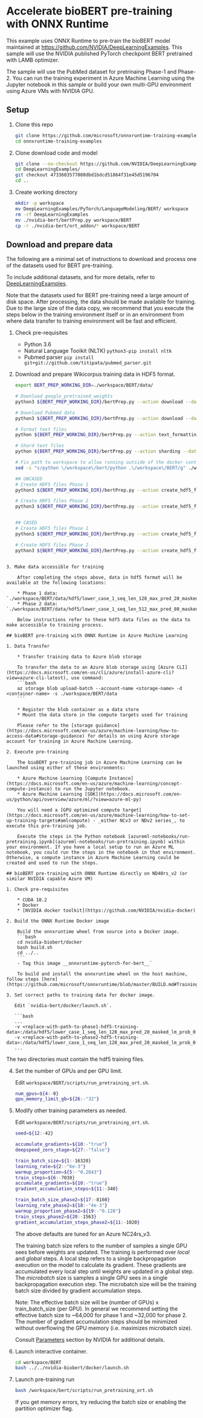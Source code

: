 # Accelerate bioBERT pre-training with ONNX Runtime

This example uses ONNX Runtime to pre-train the bioBERT model maintained at https://github.com/NVIDIA/DeepLearningExamples. This sample will use the NVIDIA published PyTorch checkpoint BERT pretrained with LAMB optimizer.

The sample will use the PubMed dataset for pretrinaing Phase-1 and Phase-2. You can run the training experiment in Azure Machine Learning using the Jupyter notebook in this sample or build your own multi-GPU environment using Azure VMs with NVIDIA GPU.

## Setup

1. Clone this repo

    ```bash
    git clone https://github.com/microsoft/onnxruntime-training-examples.git
    cd onnxruntime-training-examples
    ```

2. Clone download code and model

    ```bash
    git clone --no-checkout https://github.com/NVIDIA/DeepLearningExamples.git
    cd DeepLearningExamples/
    git checkout 4733603577080dbd1bdcd51864f31e45d5196704
    cd ..
    ```

3. Create working directory

    ```bash
    mkdir -p workspace
    mv DeepLearningExamples/PyTorch/LanguageModeling/BERT/ workspace
    rm -rf DeepLearningExamples
    mv ./nvidia-bert/bertPrep.py workspace/BERT
    cp -r ./nvidia-bert/ort_addon/* workspace/BERT
    ```

## Download and prepare data

The following are a minimal set of instructions to download and process one of the datasets used for BERT pre-training.

To include additional datasets, and for more details, refer to [DeepLearningExamples](https://github.com/NVIDIA/DeepLearningExamples/tree/master/PyTorch/LanguageModeling/BERT#getting-the-data).

Note that the datasets used for BERT pre-training need a large amount of disk space. After processing, the data should be made available for training. Due to the large size of the data copy, we recommend that you execute the steps below in the training environment itself or in an environment from where data transfer to training environment will be fast and efficient.

1. Check pre-requisites

    * Python 3.6
    * Natural Language Toolkit (NLTK) `python3-pip install nltk`
    * Pubmed parser `pip install git+git://github.com/titipata/pubmed_parser.git`

2. Download and prepare Wikicorpus training data in HDF5 format.

    ```bash
    export BERT_PREP_WORKING_DIR=./workspace/BERT/data/

    # Download google_pretrained_weights
    python3 ${BERT_PREP_WORKING_DIR}/bertPrep.py --action download --dataset google_pretrained_weights

    # Download Pubmed data
    python3 ${BERT_PREP_WORKING_DIR}/bertPrep.py --action download --dataset pubmed_baseline

    # Format text files
    python ${BERT_PREP_WORKING_DIR}/bertPrep.py --action text_formatting --dataset pubmed_baseline

    # Shard text files
    python ${BERT_PREP_WORKING_DIR}/bertPrep.py --action sharding --dataset pubmed_baseline

    # Fix path to workspace to allow running outside of the docker container
    sed -i "s/python \/workspace\/bert/python .\/workspace\/BERT/g" ./workspace/BERT/data/bertPrep.py

    ## UNCASED
    # Create HDF5 files Phase 1
    python3 ${BERT_PREP_WORKING_DIR}/bertPrep.py --action create_hdf5_files --dataset pubmed_baseline --max_seq_length 128 --max_predictions_per_seq 20 --vocab_file ${BERT_PREP_WORKING_DIR}/download/google_pretrained_weights/uncased_L-12_H-768_A-12/vocab.txt

    # Create HDF5 files Phase 2
    python3 ${BERT_PREP_WORKING_DIR}/bertPrep.py --action create_hdf5_files --dataset pubmed_baseline --max_seq_length 512 --max_predictions_per_seq 80 --vocab_file ${BERT_PREP_WORKING_DIR}/download/google_pretrained_weights/uncased_L-12_H-768_A-12/vocab.txt


    ## CASED
    # Create HDF5 files Phase 1
    python3 ${BERT_PREP_WORKING_DIR}/bertPrep.py --action create_hdf5_files --dataset pubmed_baseline --max_seq_length 128 --max_predictions_per_seq 20 --vocab_file ${BERT_PREP_WORKING_DIR}/download/google_pretrained_weights/cased_L-12_H-768_A-12/vocab.txt --do_lower_case=0

    # Create HDF5 files Phase 2
    python3 ${BERT_PREP_WORKING_DIR}/bertPrep.py --action create_hdf5_files --dataset pubmed_baseline --max_seq_length 512 --max_predictions_per_seq 80 --vocab_file ${BERT_PREP_WORKING_DIR}/download/google_pretrained_weights/cased_L-12_H-768_A-12/vocab.txt --do_lower_case=0
```

3. Make data accessible for training

    After completing the steps above, data in hdf5 format will be available at the following locations: 

    * Phase 1 data: `./workspace/BERT/data/hdf5/lower_case_1_seq_len_128_max_pred_20_masked_lm_prob_0.15_random_seed_12345_dupe_factor_5_shard_1472_test_split_10/pubmed_baseline/training`
    * Phase 2 data: `./workspace/BERT/data/hdf5/lower_case_1_seq_len_512_max_pred_80_masked_lm_prob_0.15_random_seed_12345_dupe_factor_5_shard_1472_test_split_10/pubmed_baseline/training`

    Below instructions refer to these hdf5 data files as the data to make accessible to training process.

## bioBERT pre-training with ONNX Runtime in Azure Machine Learning

1. Data Transfer

    * Transfer training data to Azure blob storage

    To transfer the data to an Azure blob storage using [Azure CLI](https://docs.microsoft.com/en-us/cli/azure/install-azure-cli?view=azure-cli-latest), use command:
    ```bash
    az storage blob upload-batch --account-name <storage-name> -d <container-name> -s ./workspace/BERT/data
    ```

    * Register the blob container as a data store
    * Mount the data store in the compute targets used for training

    Please refer to the [storage guidance](https://docs.microsoft.com/en-us/azure/machine-learning/how-to-access-data#storage-guidance) for details on using Azure storage account for training in Azure Machine Learning. 

2. Execute pre-training

    The bioBERT pre-training job in Azure Machine Learning can be launched using either of these environments:

    * Azure Machine Learning [Compute Instance](https://docs.microsoft.com/en-us/azure/machine-learning/concept-compute-instance) to run the Jupyter notebook.
    * Azure Machine Learning [SDK](https://docs.microsoft.com/en-us/python/api/overview/azure/ml/?view=azure-ml-py)

    You will need a [GPU optimized compute target](https://docs.microsoft.com/en-us/azure/machine-learning/how-to-set-up-training-targets#amlcompute) - _either NCv3 or NDv2 series_, to execute this pre-training job.

    Execute the steps in the Python notebook [azureml-notebooks/run-pretraining.ipynb](azureml-notebooks/run-pretraining.ipynb) within your environment. If you have a local setup to run an Azure ML notebook, you could run the steps in the notebook in that environment. Otherwise, a compute instance in Azure Machine Learning could be created and used to run the steps.

## bioBERT pre-training with ONNX Runtime directly on ND40rs_v2 (or similar NVIDIA capable Azure VM) 

1. Check pre-requisites

    * CUDA 10.2
    * Docker
    * [NVIDIA docker toolkit](https://github.com/NVIDIA/nvidia-docker)

2. Build the ONNX Runtime Docker image

    Build the onnxruntime wheel from source into a Docker image.
    ```bash
    cd nvidia-biobert/docker
    bash build.sh
    cd ../..
    ```    
    - Tag this image __onnxruntime-pytorch-for-bert__`
    
    To build and install the onnxruntime wheel on the host machine, follow steps [here](https://github.com/microsoft/onnxruntime/blob/master/BUILD.md#Training)

3. Set correct paths to training data for docker image.

   Edit `nvidia-bert/docker/launch.sh`.

   ```bash
   ...
   -v <replace-with-path-to-phase1-hdf5-training-data>:/data/hdf5/lower_case_1_seq_len_128_max_pred_20_masked_lm_prob_0.15_random_seed_12345_dupe_factor_5_shard_1472_test_split_10/pubmed_baseline/training
   -v <replace-with-path-to-phase2-hdf5-training-data>:/data/hdf5/lower_case_1_seq_len_128_max_pred_20_masked_lm_prob_0.15_random_seed_12345_dupe_factor_5_shard_1472_test_split_10/pubmed_baseline/training
   ...
   ```

   The two directories must contain the hdf5 training files.

4. Set the number of GPUs and per GPU limit.

    Edit `workspace/BERT/scripts/run_pretraining_ort.sh`.

    ```bash
    num_gpus=${4:-8}
    gpu_memory_limit_gb=${26:-"32"}
    ```

5. Modify other training parameters as needed.

    Edit `workspace/BERT/scripts/run_pretraining_ort.sh`.

    ```bash
    seed=${12:-42}

    accumulate_gradients=${10:-"true"}
    deepspeed_zero_stage=${27:-"false"}

    train_batch_size=${1:-16320}
    learning_rate=${2:-"6e-3"}
    warmup_proportion=${5:-"0.2843"}
    train_steps=${6:-7038}
    accumulate_gradients=${10:-"true"}
    gradient_accumulation_steps=${11:-340}

    train_batch_size_phase2=${17:-8160}
    learning_rate_phase2=${18:-"4e-3"}
    warmup_proportion_phase2=${19:-"0.128"}
    train_steps_phase2=${20:-1563}
    gradient_accumulation_steps_phase2=${11:-1020}
    ```
    The above defaults are tuned for an Azure NC24rs_v3.

    The training batch size refers to the number of samples a single GPU sees before weights are updated. The training is performed over _local_ and _global_ steps. A local step refers to a single backpropagation execution on the model to calculate its gradient. These gradients are accumulated every local step until weights are updated in a global step. The _microbatch_ size is samples a single GPU sees in a single backpropagation execution step. The microbatch size will be the training batch size divided by gradient accumulation steps.
    
    Note: The effective batch size will be (number of GPUs) x train_batch_size (per GPU). In general we recommend setting the effective batch size to ~64,000 for phase 1 and ~32,000 for phase 2. The number of gradient accumulation steps should be minimized without overflowing the GPU memory (i.e. maximizes microbatch size).

    Consult [Parameters](https://github.com/NVIDIA/DeepLearningExamples/tree/master/PyTorch/LanguageModeling/BERT#parameters) section by NVIDIA for additional details.

6. Launch interactive container.

    ```bash
    cd workspace/BERT
    bash ../../nvidia-biobert/docker/launch.sh
    ```

7. Launch pre-training run

    ```bash
    bash /workspace/bert/scripts/run_pretraining_ort.sh
    ```

    If you get memory errors, try reducing the batch size or enabling the partition optimizer flag.
